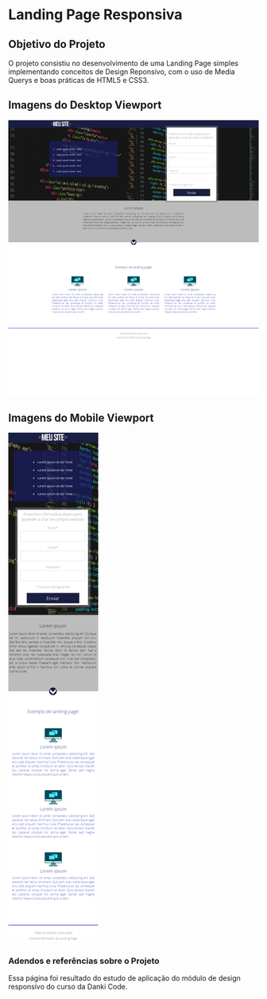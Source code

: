 # Landing Page Responsiva

## Objetivo do Projeto
O projeto consistiu no desenvolvimento de uma Landing Page simples implementando conceitos de Design Reponsivo, com o uso de Media Querys e boas práticas de HTML5 e CSS3. 

## Imagens do Desktop Viewport 
![](/Viewport-Projeto-1/Desktop-Viewport.png)

## Imagens do Mobile Viewport 
![](/Viewport-Projeto-1/Mobile-Viewport.png)

### Adendos e referências sobre o Projeto

Essa página foi resultado do estudo de aplicação do módulo de design responsivo do curso da Danki Code. 
